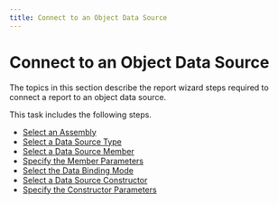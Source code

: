 ```yaml
---
title: Connect to an Object Data Source
---
```

# Connect to an Object Data Source
The topics in this section describe the report wizard steps required to connect a report to an object data source.

This task includes the following steps.
* [Select an Assembly](../../../../../../interface-elements-for-desktop/articles/report-designer/report-designer-for-winforms/report-wizard/data-bound-report/connect-to-an-object-data-source/select-an-assembly.md)
* [Select a Data Source Type](../../../../../../interface-elements-for-desktop/articles/report-designer/report-designer-for-winforms/report-wizard/data-bound-report/connect-to-an-object-data-source/select-a-data-source-type.md)
* [Select a Data Source Member](../../../../../../interface-elements-for-desktop/articles/report-designer/report-designer-for-winforms/report-wizard/data-bound-report/connect-to-an-object-data-source/select-a-data-source-member.md)
* [Specify the Member Parameters](../../../../../../interface-elements-for-desktop/articles/report-designer/report-designer-for-winforms/report-wizard/data-bound-report/connect-to-an-object-data-source/specify-the-member-parameters.md)
* [Select the Data Binding Mode](../../../../../../interface-elements-for-desktop/articles/report-designer/report-designer-for-winforms/report-wizard/data-bound-report/connect-to-an-object-data-source/select-the-data-binding-mode.md)
* [Select a Data Source Constructor](../../../../../../interface-elements-for-desktop/articles/report-designer/report-designer-for-winforms/report-wizard/data-bound-report/connect-to-an-object-data-source/select-a-data-source-constructor.md)
* [Specify the Constructor Parameters](../../../../../../interface-elements-for-desktop/articles/report-designer/report-designer-for-winforms/report-wizard/data-bound-report/connect-to-an-object-data-source/specify-the-constructor-parameters.md)